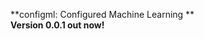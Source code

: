 ﻿<div align="left">

**configml: Configured Machine Learning ** </br>
**Version 0.0.1 out now!** 
  
